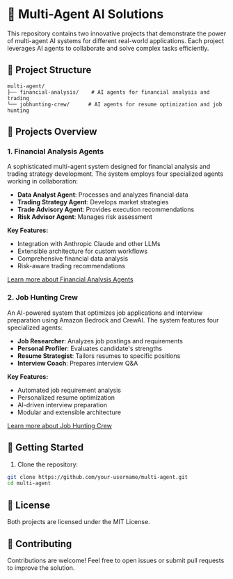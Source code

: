 # 🤖 Multi-Agent AI Solutions

This repository contains two innovative projects that demonstrate the power of multi-agent AI systems for different real-world applications. Each project leverages AI agents to collaborate and solve complex tasks efficiently.

## 📂 Project Structure

```
multi-agent/
├── financial-analysis/    # AI agents for financial analysis and trading
└── jobhunting-crew/      # AI agents for resume optimization and job hunting
```

## 🚀 Projects Overview

### 1. Financial Analysis Agents

A sophisticated multi-agent system designed for financial analysis and trading strategy development. The system employs four specialized agents working in collaboration:

* **Data Analyst Agent**: Processes and analyzes financial data
* **Trading Strategy Agent**: Develops market strategies
* **Trade Advisory Agent**: Provides execution recommendations
* **Risk Advisor Agent**: Manages risk assessment

**Key Features:**
* Integration with Anthropic Claude and other LLMs
* Extensible architecture for custom workflows
* Comprehensive financial data analysis
* Risk-aware trading recommendations

[Learn more about Financial Analysis Agents](./financial-analysis/README.md)

### 2. Job Hunting Crew

An AI-powered system that optimizes job applications and interview preparation using Amazon Bedrock and CrewAI. The system features four specialized agents:

* **Job Researcher**: Analyzes job postings and requirements
* **Personal Profiler**: Evaluates candidate's strengths
* **Resume Strategist**: Tailors resumes to specific positions
* **Interview Coach**: Prepares interview Q&A

**Key Features:**
* Automated job requirement analysis
* Personalized resume optimization
* AI-driven interview preparation
* Modular and extensible architecture

[Learn more about Job Hunting Crew](./jobhunting-crew/README.md)


## 🚀 Getting Started

1. Clone the repository:
```bash
git clone https://github.com/your-username/multi-agent.git
cd multi-agent
```


## 📜 License

Both projects are licensed under the MIT License.

## 🤗 Contributing

Contributions are welcome! Feel free to open issues or submit pull requests to improve the solution.